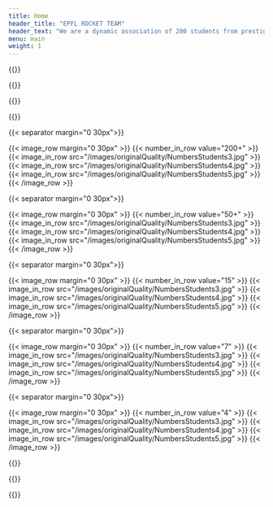 ```yaml
---
title: Home
header_title: "EPFL ROCKET TEAM"
header_text: "We are a dynamic association of 200 students from prestigious Swiss universities, dedicated to designing and manufacturing rockets, through which we immerse students in space technologies and provide them hands-on training and field-related expertise, thus shaping the next generation of space industry's leaders."
menu: main
weight: 1
---
```


{{<our-projects>}}

{{<our-mission>}}

{{<timeline>}}

{{<numbers>}}

{{< separator margin="0 30px">}}

{{< image_row margin="0 30px" >}}
  {{< number_in_row value="200+" >}}
  {{< image_in_row src="/images/originalQuality/NumbersStudents3.jpg" >}}
  {{< image_in_row src="/images/originalQuality/NumbersStudents4.jpg" >}}
  {{< image_in_row src="/images/originalQuality/NumbersStudents5.jpg" >}}
{{< /image_row >}}

{{< separator margin="0 30px">}}

{{< image_row margin="0 30px" >}}
  {{< number_in_row value="50+" >}}
  {{< image_in_row src="/images/originalQuality/NumbersStudents3.jpg" >}}
  {{< image_in_row src="/images/originalQuality/NumbersStudents4.jpg" >}}
  {{< image_in_row src="/images/originalQuality/NumbersStudents5.jpg" >}}
{{< /image_row >}}

{{< separator margin="0 30px">}}

{{< image_row margin="0 30px" >}}
  {{< number_in_row value="15" >}}
  {{< image_in_row src="/images/originalQuality/NumbersStudents3.jpg" >}}
  {{< image_in_row src="/images/originalQuality/NumbersStudents4.jpg" >}}
  {{< image_in_row src="/images/originalQuality/NumbersStudents5.jpg" >}}
{{< /image_row >}}

{{< separator margin="0 30px">}}

{{< image_row margin="0 30px" >}}
  {{< number_in_row value="7" >}}
  {{< image_in_row src="/images/originalQuality/NumbersStudents3.jpg" >}}
  {{< image_in_row src="/images/originalQuality/NumbersStudents4.jpg" >}}
  {{< image_in_row src="/images/originalQuality/NumbersStudents5.jpg" >}}
{{< /image_row >}}

{{< separator margin="0 30px">}}

{{< image_row margin="0 30px" >}}
  {{< number_in_row value="4" >}}
  {{< image_in_row src="/images/originalQuality/NumbersStudents3.jpg" >}}
  {{< image_in_row src="/images/originalQuality/NumbersStudents4.jpg" >}}
  {{< image_in_row src="/images/originalQuality/NumbersStudents5.jpg" >}}
{{< /image_row >}}

{{<join-us>}}

{{<sponsors>}}

{{<testimonials>}}


